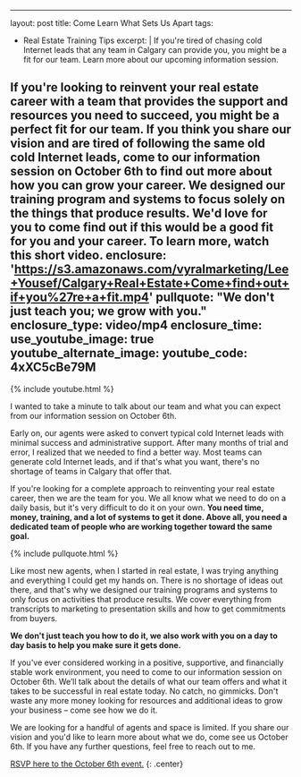 
---
layout: post
title: Come Learn What Sets Us Apart
tags:
  - Real Estate Training Tips
excerpt: |
If you're tired of chasing cold Internet leads that any team in Calgary can
  provide you, you might be a fit for our team. Learn more about our upcoming
  information session.

  If you're looking to reinvent your real estate career with a team that provides
  the support and resources you need to succeed, you might be a perfect fit for
  our team. If you think you share our vision and are tired of following the same
  old cold Internet leads, come to our information session on October 6th to find
  out more about how you can grow your career. We designed our training program
  and systems to focus solely on the things that produce results. We'd love for
  you to come find out if this would be a good fit for you and your career. To
  learn more, watch this short video.
enclosure: 'https://s3.amazonaws.com/vyralmarketing/Lee+Yousef/Calgary+Real+Estate+Come+find+out+if+you%27re+a+fit.mp4'
pullquote: "We don't just teach you; we grow with you."
enclosure_type: video/mp4
enclosure_time:
use_youtube_image: true
youtube_alternate_image:
youtube_code: 4xXC5cBe79M
---
{% include youtube.html %}

I wanted to take a minute to talk about our team and what you can expect from our information session on October 6th.

Early on, our agents were asked to convert typical cold Internet leads with minimal success and administrative support. After many months of trial and error, I realized that we needed to find a better way. Most teams can generate cold Internet leads, and if that's what you want, there's no shortage of teams in Calgary that offer that.

If you're looking for a complete approach to reinventing your real estate career, then we are the team for you. We all know what we need to do on a daily basis, but it's very difficult to do it on your own. **You need time, money, training, and a lot of systems to get it done. Above all, you need a dedicated team of people who are working together toward the same goal.**

{% include pullquote.html %}

Like most new agents, when I started in real estate, I was trying anything and everything I could get my hands on. There is no shortage of ideas out there, and that's why we designed our training programs and systems to only focus on activities that produce results. We cover everything from transcripts to marketing to presentation skills and how to get commitments from buyers.

**We don't just teach you how to do it, we also work with you on a day to day basis to help you make sure it gets done.**

If you've ever considered working in a positive, supportive, and financially stable work environment, you need to come to our information session on October 6th. We’ll talk about the details of what our team offers and what it takes to be successful in real estate today. No catch, no gimmicks. Don't waste any more money looking for resources and additional ideas to grow your business – come see how we do it.

We are looking for a handful of agents and space is limited. If you share our vision and you'd like to learn more about what we do, come see us October 6th. If you have any further questions, feel free to reach out to me.

[RSVP here to the October 6th event.](http://leeyousefrecruitme.wixsite.com/joinourteam/join-our-team)
{: .center}